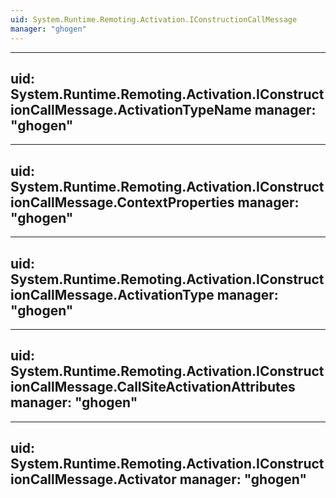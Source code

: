 ```yaml
---
uid: System.Runtime.Remoting.Activation.IConstructionCallMessage
manager: "ghogen"
---
```


---
uid: System.Runtime.Remoting.Activation.IConstructionCallMessage.ActivationTypeName
manager: "ghogen"
---

---
uid: System.Runtime.Remoting.Activation.IConstructionCallMessage.ContextProperties
manager: "ghogen"
---

---
uid: System.Runtime.Remoting.Activation.IConstructionCallMessage.ActivationType
manager: "ghogen"
---

---
uid: System.Runtime.Remoting.Activation.IConstructionCallMessage.CallSiteActivationAttributes
manager: "ghogen"
---

---
uid: System.Runtime.Remoting.Activation.IConstructionCallMessage.Activator
manager: "ghogen"
---
